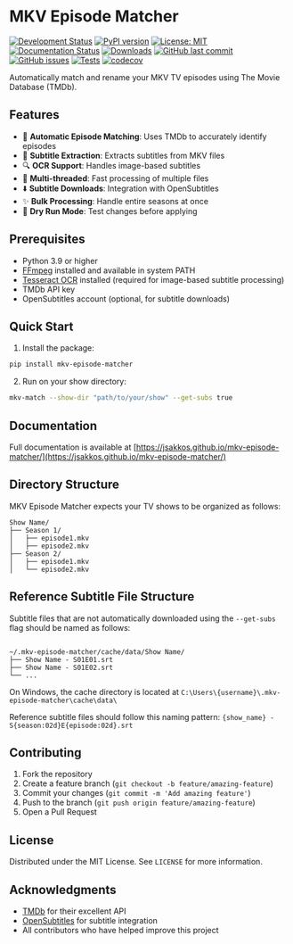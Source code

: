 # MKV Episode Matcher

[![Development Status](https://img.shields.io/pypi/status/mkv-episode-matcher)](https://pypi.org/project/mkv-episode-matcher/)
[![PyPI version](https://img.shields.io/pypi/v/mkv-episode-matcher.svg)](https://pypi.org/project/mkv-episode-matcher/)
[![License: MIT](https://img.shields.io/badge/License-MIT-yellow.svg)](https://opensource.org/licenses/MIT)
[![Documentation Status](https://img.shields.io/github/actions/workflow/status/Jsakkos/mkv-episode-matcher/documentation.yml?label=docs)](https://jsakkos.github.io/mkv-episode-matcher/)
[![Downloads](https://static.pepy.tech/badge/mkv-episode-matcher)](https://pepy.tech/project/mkv-episode-matcher)
[![GitHub last commit](https://img.shields.io/github/last-commit/Jsakkos/mkv-episode-matcher)](https://github.com/Jsakkos/mkv-episode-matcher/commits/main)
[![GitHub issues](https://img.shields.io/github/issues/Jsakkos/mkv-episode-matcher)](https://github.com/Jsakkos/mkv-episode-matcher/issues)
[![Tests](https://github.com/Jsakkos/mkv-episode-matcher/actions/workflows/tests.yml/badge.svg)](https://github.com/Jsakkos/mkv-episode-matcher/actions/workflows/tests.yml)
[![codecov](https://codecov.io/gh/Jsakkos/mkv-episode-matcher/branch/main/graph/badge.svg)](https://codecov.io/gh/Jsakkos/mkv-episode-matcher)

Automatically match and rename your MKV TV episodes using The Movie Database (TMDb).

## Features

- 🎯 **Automatic Episode Matching**: Uses TMDb to accurately identify episodes
- 📝 **Subtitle Extraction**: Extracts subtitles from MKV files
- 🔍 **OCR Support**: Handles image-based subtitles
- 🚀 **Multi-threaded**: Fast processing of multiple files
- ⬇️ **Subtitle Downloads**: Integration with OpenSubtitles
- ✨ **Bulk Processing**: Handle entire seasons at once
- 🧪 **Dry Run Mode**: Test changes before applying

## Prerequisites

- Python 3.9 or higher
- [FFmpeg](https://ffmpeg.org/download.html) installed and available in system PATH
- [Tesseract OCR](https://github.com/UB-Mannheim/tesseract/wiki) installed (required for image-based subtitle processing)
- TMDb API key
- OpenSubtitles account (optional, for subtitle downloads)

## Quick Start

1. Install the package:
```bash
pip install mkv-episode-matcher
```

2. Run on your show directory:
```bash
mkv-match --show-dir "path/to/your/show" --get-subs true
```

## Documentation

Full documentation is available at [https://jsakkos.github.io/mkv-episode-matcher/](https://jsakkos.github.io/mkv-episode-matcher/)

## Directory Structure

MKV Episode Matcher expects your TV shows to be organized as follows:

```
Show Name/
├── Season 1/
│   ├── episode1.mkv
│   ├── episode2.mkv
├── Season 2/
│   ├── episode1.mkv
│   └── episode2.mkv
```

## Reference Subtitle File Structure

Subtitle files that are not automatically downloaded using the `--get-subs` flag should be named as follows:

```

~/.mkv-episode-matcher/cache/data/Show Name/
├── Show Name - S01E01.srt
├── Show Name - S01E02.srt
└── ...
```

On Windows, the cache directory is located at `C:\Users\{username}\.mkv-episode-matcher\cache\data\`

Reference subtitle files should follow this naming pattern:
`{show_name} - S{season:02d}E{episode:02d}.srt`

## Contributing

1. Fork the repository
2. Create a feature branch (`git checkout -b feature/amazing-feature`)
3. Commit your changes (`git commit -m 'Add amazing feature'`)
4. Push to the branch (`git push origin feature/amazing-feature`)
5. Open a Pull Request

## License

Distributed under the MIT License. See `LICENSE` for more information.

## Acknowledgments

- [TMDb](https://www.themoviedb.org/) for their excellent API
- [OpenSubtitles](https://www.opensubtitles.com/) for subtitle integration
- All contributors who have helped improve this project

